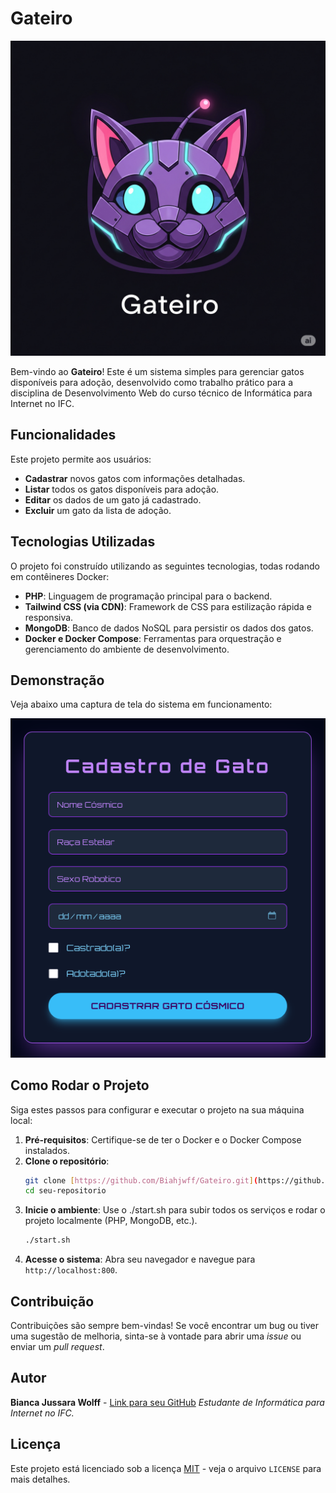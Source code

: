 # Gateiro

![Logo do Projeto](./img/Logo_Gateiro.png)

Bem-vindo ao **Gateiro**! Este é um sistema simples para gerenciar gatos disponíveis para adoção, desenvolvido como trabalho prático para a disciplina de Desenvolvimento Web do curso técnico de Informática para Internet no IFC.

## Funcionalidades

Este projeto permite aos usuários:

* **Cadastrar** novos gatos com informações detalhadas.
* **Listar** todos os gatos disponíveis para adoção.
* **Editar** os dados de um gato já cadastrado.
* **Excluir** um gato da lista de adoção.

## Tecnologias Utilizadas

O projeto foi construído utilizando as seguintes tecnologias, todas rodando em contêineres Docker:

* **PHP**: Linguagem de programação principal para o backend.
* **Tailwind CSS (via CDN)**: Framework de CSS para estilização rápida e responsiva.
* **MongoDB**: Banco de dados NoSQL para persistir os dados dos gatos.
* **Docker e Docker Compose**: Ferramentas para orquestração e gerenciamento do ambiente de desenvolvimento.

## Demonstração

Veja abaixo uma captura de tela do sistema em funcionamento:

![Captura de Tela do Sistema](./img/Cadastro_Gateiro.png)

## Como Rodar o Projeto

Siga estes passos para configurar e executar o projeto na sua máquina local:

1.  **Pré-requisitos**: Certifique-se de ter o Docker e o Docker Compose instalados.
2.  **Clone o repositório**:
    ```bash
    git clone [https://github.com/Biahjwff/Gateiro.git](https://github.com/Biahjwff/Gateiro.git)
    cd seu-repositorio
    ```
3.  **Inicie o ambiente**: Use o ./start.sh para subir todos os serviços e rodar o projeto localmente (PHP, MongoDB, etc.).
    ```bash
    ./start.sh
    ```
4.  **Acesse o sistema**: Abra seu navegador e navegue para `http://localhost:800`.

## Contribuição

Contribuições são sempre bem-vindas! Se você encontrar um bug ou tiver uma sugestão de melhoria, sinta-se à vontade para abrir uma *issue* ou enviar um *pull request*.

## Autor

**Bianca Jussara Wolff** - [Link para seu GitHub](https://github.com/Biahjwff)
*Estudante de Informática para Internet no IFC.*

## Licença

Este projeto está licenciado sob a licença [MIT](https://opensource.org/licenses/MIT) - veja o arquivo `LICENSE` para mais detalhes.